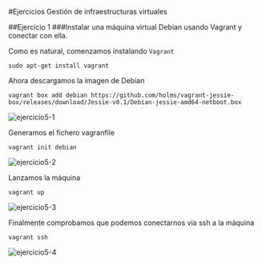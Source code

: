 #Ejercicios Gestión de infraestructuras virtuales

##Ejercicio 1
###Instalar una máquina virtual Debian usando Vagrant y conectar con ella.

Como es natural, comenzamos instalando `Vagrant`

`sudo apt-get install vagrant`

Ahora descargamos la imagen de Debian

`vagrant box add debian https://github.com/holms/vagrant-jessie-box/releases/download/Jessie-v0.1/Debian-jessie-amd64-netboot.box`

![ejercicio5-1](http://i1045.photobucket.com/albums/b460/Alejandro_Casado/tema%206/ejercicio5-1_zpsh5dcbisj.png)

Generamos el fichero vagranfile

`vagrant init debian`

![ejercicio5-2](http://i1045.photobucket.com/albums/b460/Alejandro_Casado/tema%206/ejercicio5-2_zps7cxfhspc.png)

Lanzamos la máquina

`vagrant up`

![ejercicio5-3](http://i1045.photobucket.com/albums/b460/Alejandro_Casado/tema%206/ejercicio5-3_zps6eypdx2a.png)

Finalmente comprobamos que podemos conectarnos via ssh a la máquina 

`vagrant ssh`

![ejercicio5-4](http://i1045.photobucket.com/albums/b460/Alejandro_Casado/tema%206/ejercicio5-4_zpsyivzsruu.png)

